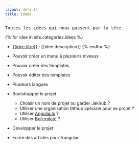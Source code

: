 ```yaml
---
layout: default
title: Idées
---
```


<pre>Toutes les idées qui nous passent par la tête.</pre>

{% for idee in site.categories.idees %}
* [{{idee.titre}}]({{site.baseurl}}{{idee.url}}) : {{idee.description}}
{% endfor %}

* Pouvoir créer un menu à plusieurs niveaux
* Pouvoir créer des templates
* Pouvoir éditer des templates
* Plusieurs langues

* Bootstrapper le projet
  * Choisir un nom de projet ou garder Jekhub ?
  * Utiliser une organisation Github spéciale pour se projet ?
  * Utiliser [AngularJs](http://www.angularjs.org) ?
  * Utiliser [Boilerplate](http://joshdmiller.github.io/ng-boilerplate/#/home) ?

* Développer le projet
* Ecrire des articles pour frangular